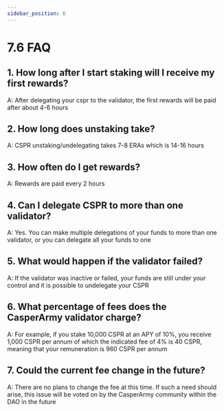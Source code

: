 ```yaml
---
sidebar_position: 6
---
```


# 7.6 FAQ

## 1. How long after I start staking will I receive my first rewards?
A: After delegating your cspr to the validator, the first rewards will be paid after about 4-6 hours

## 2. How long does unstaking take?
A: CSPR unstaking/undelegating takes 7-8 ERAs which is 14-16 hours

## 3. How often do I get rewards?
A: Rewards are paid every 2 hours

## 4. Can I delegate CSPR to more than one validator?
A: Yes. You can make multiple delegations of your funds to more than one validator, or you can delegate all your funds to one

## 5. What would happen if the validator failed?
A: If the validator was inactive or failed, your funds are still under your control and it is possible to undelegate your CSPR

## 6. What percentage of fees does the CasperArmy validator charge?
A: For example, if you stake 10,000 CSPR at an APY of 10%, you receive 1,000 CSPR per annum of which the indicated fee of 4% is 40 CSPR, meaning that your remuneration is 960 CSPR per annum

## 7. Could the current fee change in the future?
A: There are no plans to change the fee at this time. If such a need should arise, this issue will be voted on by the CasperArmy community within the DAO in the future
